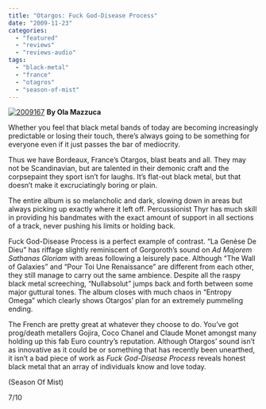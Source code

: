 ```yaml
---
title: "Otargos: Fuck God-Disease Process"
date: "2009-11-23"
categories: 
  - "featured"
  - "reviews"
  - "reviews-audio"
tags: 
  - "black-metal"
  - "france"
  - "otagros"
  - "season-of-mist"
---
```


[![2009167](http://www.hellbound.ca/wp-content/uploads/2009/11/2009167.jpg "2009167")](http://www.hellbound.ca/wp-content/uploads/2009/11/2009167.jpg) **By Ola Mazzuca**

Whether you feel that black metal bands of today are becoming increasingly predictable or losing their touch, there’s always going to be something for everyone even if it just passes the bar of mediocrity.

Thus we have Bordeaux, France’s Otargos, blast beats and all. They may not be Scandinavian, but are talented in their demonic craft and the corpsepaint they sport isn’t for laughs. It’s flat-out black metal, but that doesn’t make it excruciatingly boring or plain.

The entire album is so melancholic and dark, slowing down in areas but always picking up exactly where it left off. Percussionist Thyr has much skill in providing his bandmates with the exact amount of support in all sections of a track, never pushing his limits or holding back.

Fuck God-Disease Process is a perfect example of contrast. “La Genèse De Dieu” has riffage slightly reminiscent of Gorgoroth’s sound on _Ad Majorem Sathanas Gloriam_ with areas following a leisurely pace. Although “The Wall of Galaxies” and “Pour Toi Une Renaissance” are different from each other, they still manage to carry out the same ambience. Despite all the raspy black metal screeching, “Nullabsolut” jumps back and forth between some major guttural tones. The album closes with much chaos in “Entropy Omega” which clearly shows Otargos’ plan for an extremely pummeling ending.

The French are pretty great at whatever they choose to do. You’ve got prog/death metallers Gojira, Coco Chanel and Claude Monet amongst many holding up this fab Euro country’s reputation. Although Otargos’ sound isn’t as innovative as it could be or something that has recently been unearthed, it isn’t a bad piece of work as _Fuck God-Disease Process_ reveals honest black metal that an array of individuals know and love today.

(Season Of Mist)

7/10
